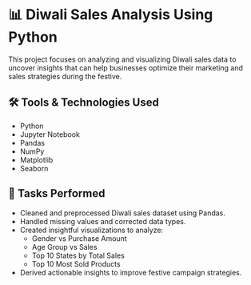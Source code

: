 # 📊 Diwali Sales Analysis Using Python

This project focuses on analyzing and visualizing Diwali sales data to uncover insights that can help businesses optimize their marketing and sales strategies during the festive.

## 🛠️ Tools & Technologies Used
- Python
- Jupyter Notebook
- Pandas
- NumPy
- Matplotlib
- Seaborn

## 🔧 Tasks Performed
- Cleaned and preprocessed Diwali sales dataset using Pandas.
- Handled missing values and corrected data types.
- Created insightful visualizations to analyze:
  - Gender vs Purchase Amount
  - Age Group vs Sales
  - Top 10 States by Total Sales
  - Top 10 Most Sold Products
- Derived actionable insights to improve festive campaign strategies.








